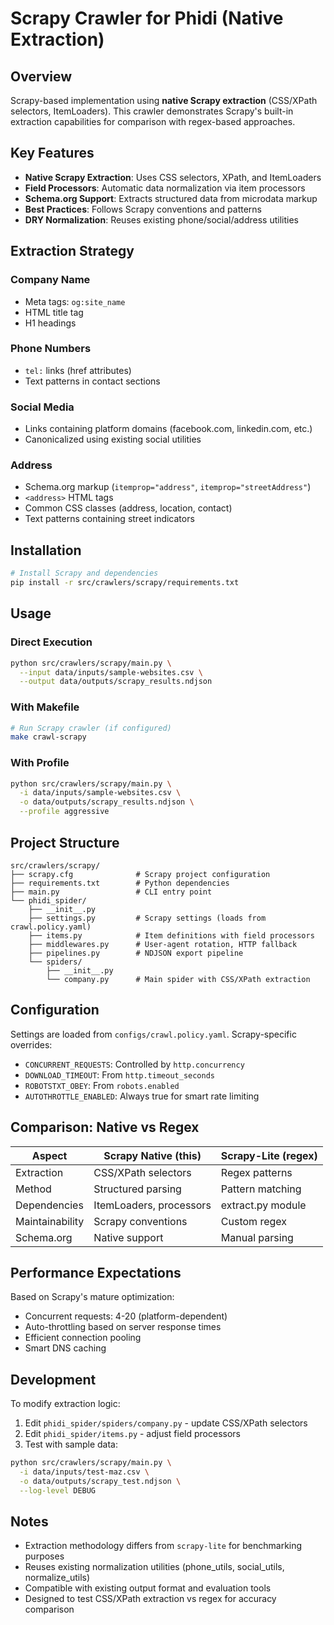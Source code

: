 # Scrapy Crawler for Phidi (Native Extraction)

## Overview

Scrapy-based implementation using **native Scrapy extraction** (CSS/XPath selectors, ItemLoaders).
This crawler demonstrates Scrapy's built-in extraction capabilities for comparison with regex-based approaches.

## Key Features

- **Native Scrapy Extraction**: Uses CSS selectors, XPath, and ItemLoaders
- **Field Processors**: Automatic data normalization via item processors
- **Schema.org Support**: Extracts structured data from microdata markup
- **Best Practices**: Follows Scrapy conventions and patterns
- **DRY Normalization**: Reuses existing phone/social/address utilities

## Extraction Strategy

### Company Name
- Meta tags: `og:site_name`
- HTML title tag
- H1 headings

### Phone Numbers
- `tel:` links (href attributes)
- Text patterns in contact sections

### Social Media
- Links containing platform domains (facebook.com, linkedin.com, etc.)
- Canonicalized using existing social utilities

### Address
- Schema.org markup (`itemprop="address"`, `itemprop="streetAddress"`)
- `<address>` HTML tags
- Common CSS classes (address, location, contact)
- Text patterns containing street indicators

## Installation

```bash
# Install Scrapy and dependencies
pip install -r src/crawlers/scrapy/requirements.txt
```

## Usage

### Direct Execution

```bash
python src/crawlers/scrapy/main.py \
  --input data/inputs/sample-websites.csv \
  --output data/outputs/scrapy_results.ndjson
```

### With Makefile

```bash
# Run Scrapy crawler (if configured)
make crawl-scrapy
```

### With Profile

```bash
python src/crawlers/scrapy/main.py \
  -i data/inputs/sample-websites.csv \
  -o data/outputs/scrapy_results.ndjson \
  --profile aggressive
```

## Project Structure

```
src/crawlers/scrapy/
├── scrapy.cfg              # Scrapy project configuration
├── requirements.txt        # Python dependencies
├── main.py                 # CLI entry point
└── phidi_spider/
    ├── __init__.py
    ├── settings.py         # Scrapy settings (loads from crawl.policy.yaml)
    ├── items.py            # Item definitions with field processors
    ├── middlewares.py      # User-agent rotation, HTTP fallback
    ├── pipelines.py        # NDJSON export pipeline
    └── spiders/
        ├── __init__.py
        └── company.py      # Main spider with CSS/XPath extraction
```

## Configuration

Settings are loaded from `configs/crawl.policy.yaml`. Scrapy-specific overrides:

- `CONCURRENT_REQUESTS`: Controlled by `http.concurrency`
- `DOWNLOAD_TIMEOUT`: From `http.timeout_seconds`
- `ROBOTSTXT_OBEY`: From `robots.enabled`
- `AUTOTHROTTLE_ENABLED`: Always true for smart rate limiting

## Comparison: Native vs Regex

| Aspect | Scrapy Native (this) | Scrapy-Lite (regex) |
|--------|---------------------|---------------------|
| Extraction | CSS/XPath selectors | Regex patterns |
| Method | Structured parsing | Pattern matching |
| Dependencies | ItemLoaders, processors | extract.py module |
| Maintainability | Scrapy conventions | Custom regex |
| Schema.org | Native support | Manual parsing |

## Performance Expectations

Based on Scrapy's mature optimization:
- Concurrent requests: 4-20 (platform-dependent)
- Auto-throttling based on server response times
- Efficient connection pooling
- Smart DNS caching

## Development

To modify extraction logic:

1. Edit `phidi_spider/spiders/company.py` - update CSS/XPath selectors
2. Edit `phidi_spider/items.py` - adjust field processors
3. Test with sample data:

```bash
python src/crawlers/scrapy/main.py \
  -i data/inputs/test-maz.csv \
  -o data/outputs/scrapy_test.ndjson \
  --log-level DEBUG
```

## Notes

- Extraction methodology differs from `scrapy-lite` for benchmarking purposes
- Reuses existing normalization utilities (phone_utils, social_utils, normalize_utils)
- Compatible with existing output format and evaluation tools
- Designed to test CSS/XPath extraction vs regex for accuracy comparison
